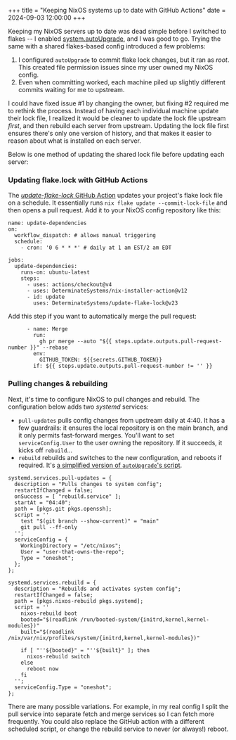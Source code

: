 +++
title = "Keeping NixOS systems up to date with GitHub Actions"
date = 2024-09-03 12:00:00
+++

Keeping my NixOS servers up to date was dead simple before I switched to flakes -- I enabled
[system.autoUpgrade][auto-upgrade], and I was good to go. Trying the same with a shared flakes-based config introduced a
few problems:

 1. I configured `autoUpgrade` to commit flake lock changes, but it ran as _root_. This created file permission issues
    since my user owned my NixOS config.
 2. Even when committing worked, each machine piled up slightly different commits waiting for me to upstream.

I could have fixed issue #1 by changing the owner, but fixing #2 required me to rethink the process. Instead of having
each individual machine update their lock file, I realized it would be cleaner to update the lock file upstream _first_,
and then rebuild each server from upstream. Updating the lock file first ensures there's only one version of history,
and that makes it easier to reason about what is installed on each server.

Below is one method of updating the shared lock file before updating each server:

### Updating flake.lock with GitHub Actions

The [_update-flake-lock_ GitHub Action][action] updates your project's flake lock file on a schedule. It essentially runs
`nix flake update --commit-lock-file` and then opens a pull request. Add it to your NixOS config repository like this:

```yaml{name="/.github/workflows/main.yml", wide=true}
name: update-dependencies
on:
  workflow_dispatch: # allows manual triggering
  schedule:
    - cron: '0 6 * * *' # daily at 1 am EST/2 am EDT

jobs:
  update-dependencies:
    runs-on: ubuntu-latest
    steps:
      - uses: actions/checkout@v4
      - uses: DeterminateSystems/nix-installer-action@v12
      - id: update
        uses: DeterminateSystems/update-flake-lock@v23
```

Add this step if you want to automatically merge the pull request:

```yaml{wide=true}
      - name: Merge
        run:
          gh pr merge --auto "${{ steps.update.outputs.pull-request-number }}" --rebase
        env:
          GITHUB_TOKEN: ${{secrets.GITHUB_TOKEN}}
        if: ${{ steps.update.outputs.pull-request-number != '' }}
```

### Pulling changes & rebuilding

Next, it's time to configure NixOS to pull changes and rebuild. The configuration below adds two _systemd_ services:

* `pull-updates` pulls config changes from upstream daily at 4:40. It has a few guardrails: it ensures the local
  repository is on the main branch, and it only permits fast-forward merges. You'll want to set `serviceConfig.User` to
  the user owning the repository. If it succeeds, it kicks off `rebuild`...
* `rebuild` rebuilds and switches to the new configuration, and reboots if required. It's
  [a simplified version of `autoUpgrade`'s script][auto-upgrade-script].

```nix{title="NixOS Config", wide=true}
systemd.services.pull-updates = {
  description = "Pulls changes to system config";
  restartIfChanged = false;
  onSuccess = [ "rebuild.service" ];
  startAt = "04:40";
  path = [pkgs.git pkgs.openssh];
  script = ''
    test "$(git branch --show-current)" = "main"
    git pull --ff-only
  '';
  serviceConfig = {
    WorkingDirectory = "/etc/nixos";
    User = "user-that-owns-the-repo";
    Type = "oneshot";
  };
};

systemd.services.rebuild = {
  description = "Rebuilds and activates system config";
  restartIfChanged = false;
  path = [pkgs.nixos-rebuild pkgs.systemd];
  script = ''
    nixos-rebuild boot
    booted="$(readlink /run/booted-system/{initrd,kernel,kernel-modules})"
    built="$(readlink /nix/var/nix/profiles/system/{initrd,kernel,kernel-modules})"

    if [ "''${booted}" = "''${built}" ]; then
      nixos-rebuild switch
    else
      reboot now
    fi
  '';
  serviceConfig.Type = "oneshot";
};
```

There are many possible variations. For example, in my real config I split the pull service into separate fetch and
merge services so I can fetch more frequently. You could also replace the GitHub action with a different scheduled
script, or change the rebuild service to never (or always!) reboot.

[auto-upgrade]: https://search.nixos.org/options?show=system.autoUpgrade.enable
[auto-upgrade-script]: https://github.com/NixOS/nixpkgs/blob/6e99f2a27d600612004fbd2c3282d614bfee6421/nixos/modules/tasks/auto-upgrade.nix#L209-L256
[action]: https://github.com/DeterminateSystems/update-flake-lock
